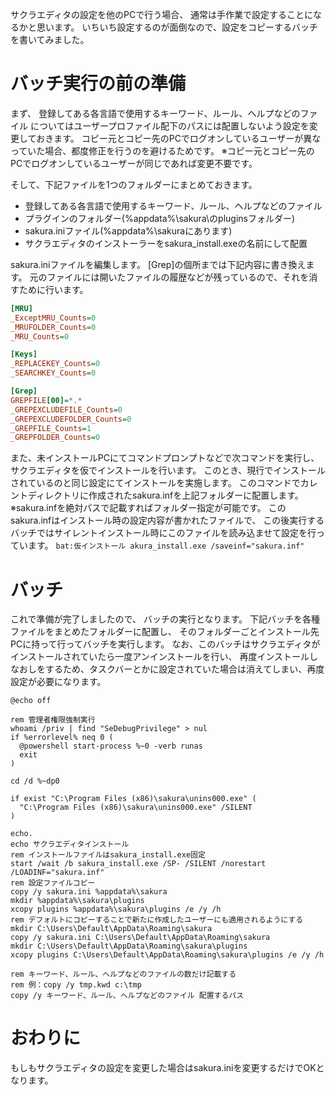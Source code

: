 <!--
title:   サクラエディタの設定を他のPCへコピーする
tags:    さくらエディタ,バッチ
id:      d3c3e6ea568d3eec644f
private: false
-->
サクラエディタの設定を他のPCで行う場合、
通常は手作業で設定することになるかと思います。
いちいち設定するのが面倒なので、設定をコピーするバッチを書いてみました。

# バッチ実行の前の準備
まず、
登録してある各言語で使用するキーワード、ルール、ヘルプなどのファイル
についてはユーザープロファイル配下のパスには配置しないよう設定を変更しておきます。
コピー元とコピー先のPCでログオンしているユーザーが異なっていた場合、都度修正を行うのを避けるためです。
※コピー元とコピー先のPCでログオンしているユーザーが同じであれば変更不要です。

そして、下記ファイルを1つのフォルダーにまとめておきます。
* 登録してある各言語で使用するキーワード、ルール、ヘルプなどのファイル
* プラグインのフォルダー(%appdata%\sakura\のpluginsフォルダー)
* sakura.iniファイル(%appdata%\sakuraにあります)
* サクラエディタのインストーラーをsakura_install.exeの名前にして配置

sakura.iniファイルを編集します。
[Grep]の個所までは下記内容に書き換えます。
元のファイルには開いたファイルの履歴などが残っているので、それを消すために行います。

```ini:sakura.ini
[MRU]
_ExceptMRU_Counts=0
_MRUFOLDER_Counts=0
_MRU_Counts=0

[Keys]
_REPLACEKEY_Counts=0
_SEARCHKEY_Counts=0

[Grep]
GREPFILE[00]=*.*
_GREPEXCLUDEFILE_Counts=0
_GREPEXCLUDEFOLDER_Counts=0
_GREPFILE_Counts=1
_GREPFOLDER_Counts=0
```

また、未インストールPCにてコマンドプロンプトなどで次コマンドを実行し、サクラエディタを仮でインストールを行います。
このとき、現行でインストールされているのと同じ設定にてインストールを実施します。
このコマンドでカレントディレクトリに作成されたsakura.infを上記フォルダーに配置します。
※sakura.infを絶対パスで記載すればフォルダー指定が可能です。
このsakura.infはインストール時の設定内容が書かれたファイルで、
この後実行するバッチではサイレントインストール時にこのファイルを読み込ませて設定を行っています。
`bat:仮インストール
akura_install.exe /saveinf="sakura.inf"
`

# バッチ
これで準備が完了しましたので、
バッチの実行となります。
下記バッチを各種ファイルをまとめたフォルダーに配置し、
そのフォルダーごとインストール先PCに持って行ってバッチを実行します。
なお、このバッチはサクラエディタがインストールされていたら一度アンインストールを行い、
再度インストールしなおしをするため、タスクバーとかに設定されていた場合は消えてしまい、再度設定が必要になります。

```bat:設定コピー
@echo off

rem 管理者権限強制実行
whoami /priv | find "SeDebugPrivilege" > nul
if %errorlevel% neq 0 (
  @powershell start-process %~0 -verb runas
  exit
)

cd /d %~dp0

if exist "C:\Program Files (x86)\sakura\unins000.exe" (
  "C:\Program Files (x86)\sakura\unins000.exe" /SILENT
)

echo.
echo サクラエディタインストール
rem インストールファイルはsakura_install.exe固定
start /wait /b sakura_install.exe /SP- /SILENT /norestart /LOADINF="sakura.inf"
rem 設定ファイルコピー
copy /y sakura.ini %appdata%\sakura
mkdir %appdata%\sakura\plugins
xcopy plugins %appdata%\sakura\plugins /e /y /h
rem デフォルトにコピーすることで新たに作成したユーザーにも適用されるようにする
mkdir C:\Users\Default\AppData\Roaming\sakura
copy /y sakura.ini C:\Users\Default\AppData\Roaming\sakura
mkdir C:\Users\Default\AppData\Roaming\sakura\plugins
xcopy plugins C:\Users\Default\AppData\Roaming\sakura\plugins /e /y /h

rem キーワード、ルール、ヘルプなどのファイルの数だけ記載する
rem 例：copy /y tmp.kwd c:\tmp
copy /y キーワード、ルール、ヘルプなどのファイル 配置するパス
```

# おわりに
もしもサクラエディタの設定を変更した場合はsakura.iniを変更するだけでOKとなります。